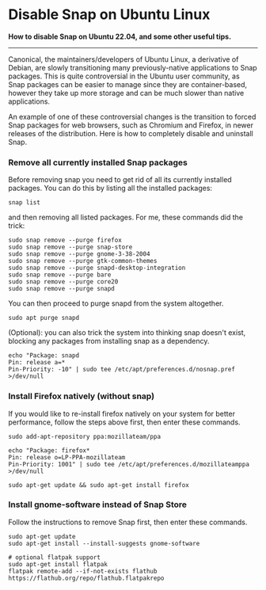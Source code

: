 # Disable Snap on Ubuntu Linux

__How to disable Snap on Ubuntu 22.04, and some other useful tips.__

---

Canonical, the maintainers/developers of Ubuntu Linux, a derivative of Debian, are slowly transitioning many previously-native applications to Snap packages. This is quite controversial in the Ubuntu user community, as Snap packages can be easier to manage since they are container-based, however they take up more storage and can be much slower than native applications.

An example of one of these controversial changes is the transition to forced Snap packages for web browsers, such as Chromium and Firefox, in newer releases of the distribution. Here is how to completely disable and uninstall Snap.

### Remove all currently installed Snap packages
Before removing snap you need to get rid of all its currently installed packages. You can do this by listing all the installed packages:
```
snap list
```
and then removing all listed packages. For me, these commands did the trick:
```
sudo snap remove --purge firefox
sudo snap remove --purge snap-store
sudo snap remove --purge gnome-3-38-2004
sudo snap remove --purge gtk-common-themes
sudo snap remove --purge snapd-desktop-integration
sudo snap remove --purge bare
sudo snap remove --purge core20
sudo snap remove --purge snapd
```
You can then proceed to purge snapd from the system altogether.
```
sudo apt purge snapd
```
(Optional): you can also trick the system into thinking snap doesn't exist, blocking any packages from installing snap as a dependency.
```
echo "Package: snapd
Pin: release a=*
Pin-Priority: -10" | sudo tee /etc/apt/preferences.d/nosnap.pref >/dev/null
```
### Install Firefox natively (without snap)
If you would like to re-install firefox natively on your system for better performance, follow the steps above first, then enter these commands.
```
sudo add-apt-repository ppa:mozillateam/ppa

echo "Package: firefox*
Pin: release o=LP-PPA-mozillateam
Pin-Priority: 1001" | sudo tee /etc/apt/preferences.d/mozillateamppa >/dev/null

sudo apt-get update && sudo apt-get install firefox
```
### Install gnome-software instead of Snap Store
Follow the instructions to remove Snap first, then enter these commands.
```
sudo apt-get update
sudo apt-get install --install-suggests gnome-software

# optional flatpak support
sudo apt-get install flatpak
flatpak remote-add --if-not-exists flathub https://flathub.org/repo/flathub.flatpakrepo
```
